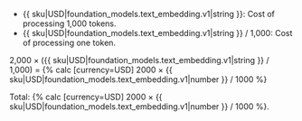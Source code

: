* {{ sku|USD|foundation_models.text_embedding.v1|string }}: Cost of processing 1,000 tokens.
* {{ sku|USD|foundation_models.text_embedding.v1|string }} / 1,000: Cost of processing one token.

2,000 × ({{ sku|USD|foundation_models.text_embedding.v1|string }} / 1,000) = {% calc [currency=USD] 2000 × {{ sku|USD|foundation_models.text_embedding.v1|number }} / 1000 %}

Total: {% calc [currency=USD] 2000 × {{ sku|USD|foundation_models.text_embedding.v1|number }} / 1000 %}.